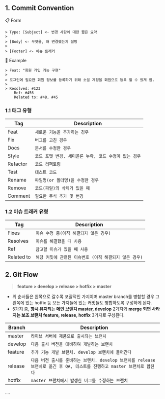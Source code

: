 ## 1. Commit Convention
 :clipboard: Form 
 
	> Type: [Subject] <- 변경 사항에 대한 짧은 요약
	> 
	> [Body] <- 무엇을, 왜 변경했는지 설명
	> 
	> [Footer] <- 이슈 트래커
	
:pushpin: Example

 	> Feat: "회원 가입 기능 구현"
	> 
	> 로그인에 필요한 회원 정보를 등록하기 위해 소셜 계정을 회원으로 등록 할 수 있게 함.
	> 
	> Resolved: #123
		Ref: #456
		Related to: #48, #45




### 1.1 태그 유형
|Tag            |Description					|
|---------------|-------------------------------|
|Feat 			|`새로운 기능을 추가하는 경우`     |
|Fix 			|`버그를 고친 경우`           	|
|Docs  			|`문서를 수정한 경우` 		    |
|Style 			|`코드 포맷 변경, 세미콜론 누락, 코드 수정이 없는 경우`	|
|Refactor 		|`코드 리펙토링`  			    |
|Test  			|`테스트 코드` 				    |
|Rename			|`파일명(or 폴더명)을 수정한 경우` |
|Remove 		|`코드(파일)의 삭제가 있을 때`     |
|Comment  		|`필요한 주석 추가 및 변경`    	|

### 1.2 이슈 트래커 유형
|Tag            |Description							|
|---------------|-------------------------------|
|Fixes 			|`이슈 수정 중(아직 해결되지 않은 경우)`     |
|Resolves 		|`이슈를 해결했을 때 사용`        	|
|Ref   			|`참고할 이슈가 있을 때 사용` 		    |
|Related to 	|`해당 커밋에 관련된 이슈번호 (아직 해결되지 않은 경우)`	|	


## 2. Git Flow
>   **feature > develop > release > hotfix > master**
-   위 순서들은 왼쪽으로 갈수록 포괄적인 가지이며 master branch를 병합할 경우 그 왼쪽에 있는 hotfix 등 모든 가지들에 있는 커밋들도 병합하도록 구성하게 된다.
-   5가지 중, **항시 유지되는 메인 브랜치 master, develop**  2가지와 **merge 되면 사라지는 보조 브랜치 feature, release, hotfix** 3가지로 구성된다.


|Branch            |Description							|
|---------------|-------------------------------|
|master  			|`라이브 서버에 제품으로 출시되는 브랜치`     |
|develop 		|`다음 출시 버전을 대비하여 개발하는 브랜치`        	|
|feature   			|`추가 기능 개발 브랜치. develop 브랜치에 들어간다` 		    |
|release 	|`다음 버전 출시를 준비하는 브랜치. develop 브랜치를 release 브랜치로 옮긴 후 QA, 테스트를 진행하고 master 브랜치로 합친다`	|	
|hotfix    			|`master 브랜치에서 발생한 버그를 수정하는 브랜치` 		    |


....